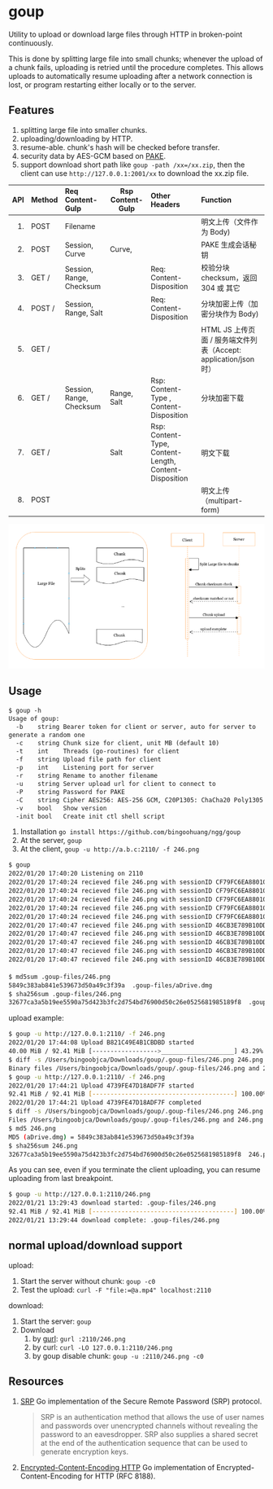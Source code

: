 # goup

Utility to upload or download large files through HTTP in broken-point continuously.

This is done by splitting large file into small chunks; whenever the upload of a chunk fails, uploading is retried until
the procedure completes. This allows uploads to automatically resume uploading after a network connection is lost, or
program restarting either locally or to the server.

## Features

1. splitting large file into smaller chunks.
2. uploading/downloading by HTTP.
3. resume-able. chunk's hash will be checked before transfer.
4. security data by AES-GCM based on [PAKE](https://github.com/schollz/pake).
5. support download short path like `goup -path /xx=/xx.zip`, then the client can use `http://127.0.0.1:2001/xx` to
   download the xx.zip file.

| API | Method | Req Content-Gulp         | Rsp Content-Gulp | Other Headers                                          | Function                                           |
|----:|:-------|:-------------------------|------------------|:-------------------------------------------------------|:---------------------------------------------------|
|  1. | POST   | Filename                 |                  |                                                        | 明文上传（文件作为 Body)                                    |
|  2. | POST   | Session, Curve           | Curve,           |                                                        | PAKE 生成会话秘钥                                        |
|  3. | GET /  | Session, Range, Checksum |                  | Req: Content-Disposition                               | 校验分块 checksum，返回 304 或 其它                          |
|  4. | POST / | Session, Range, Salt     |                  | Req: Content-Disposition                               | 分块加密上传（加密分块作为 Body)                                |
|  5. | GET /  |                          |                  |                                                        | HTML JS 上传页面 / 服务端文件列表（Accept: application/json 时） |
|  6. | GET /  | Session, Range, Checksum | Range, Salt      | Rsp: Content-Type , Content-Disposition                | 分块加密下载                                             |
|  7. | GET /  |                          | Salt             | Rsp: Content-Type, Content-Length, Content-Disposition | 明文下载                                               |
|  8. | POST   |                          |                  |                                                        | 明文上传（multipart-form)                               |

![](_doc/img.png)

## Usage

```shell
$ goup -h
Usage of goup:
  -b    string Bearer token for client or server, auto for server to generate a random one
  -c    string Chunk size for client, unit MB (default 10)
  -t    int    Threads (go-routines) for client
  -f    string Upload file path for client
  -p    int    Listening port for server
  -r    string Rename to another filename
  -u    string Server upload url for client to connect to
  -P    string Password for PAKE
  -C    string Cipher AES256: AES-256 GCM, C20P1305: ChaCha20 Poly1305
  -v    bool   Show version
  -init bool   Create init ctl shell script
```

1. Installation `go install https://github.com/bingoohuang/ngg/goup`
1. At the server, `goup`
1. At the client, `goup -u http://a.b.c:2110/ -f 246.png`

```sh
$ goup
2022/01/20 17:40:20 Listening on 2110
2022/01/20 17:40:24 recieved file 246.png with sessionID CF79FC6EA88010E1, range bytes 0-10485760/96894303
2022/01/20 17:40:24 recieved file 246.png with sessionID CF79FC6EA88010E1, range bytes 10485760-20971520/96894303
2022/01/20 17:40:24 recieved file 246.png with sessionID CF79FC6EA88010E1, range bytes 20971520-31457280/96894303
2022/01/20 17:40:24 recieved file 246.png with sessionID CF79FC6EA88010E1, range bytes 31457280-41943040/96894303
2022/01/20 17:40:24 recieved file 246.png with sessionID CF79FC6EA88010E1, range bytes 41943040-52428800/96894303
2022/01/20 17:40:47 recieved file 246.png with sessionID 46CB3E789B10DDB5, range bytes 52428800-62914560/96894303
2022/01/20 17:40:47 recieved file 246.png with sessionID 46CB3E789B10DDB5, range bytes 62914560-73400320/96894303
2022/01/20 17:40:47 recieved file 246.png with sessionID 46CB3E789B10DDB5, range bytes 73400320-83886080/96894303
2022/01/20 17:40:47 recieved file 246.png with sessionID 46CB3E789B10DDB5, range bytes 83886080-94371840/96894303
2022/01/20 17:40:47 recieved file 246.png with sessionID 46CB3E789B10DDB5, range bytes 94371840-96894303/96894303

$ md5sum .goup-files/246.png
5849c383ab841e539673d50a49c3f39a  .goup-files/aDrive.dmg
$ sha256sum .goup-files/246.png
32677ca3a5b19ee5590a75d423b3fc2d754bd76900d50c26e0525681985189f8  .goup-files/aDrive.dmg
```

upload example:

```sh
$ goup -u http://127.0.0.1:2110/ -f 246.png
2022/01/20 17:44:08 Upload B821C49E4B1CBDBD started
40.00 MiB / 92.41 MiB [------------------>____________________] 43.29% ? p/s^C
$ diff -s /Users/bingoobjca/Downloads/goup/.goup-files/246.png 246.png
Binary files /Users/bingoobjca/Downloads/goup/.goup-files/246.png and 246.png differ
$ goup -u http://127.0.0.1:2110/ -f 246.png
2022/01/20 17:44:21 Upload 4739FE47D18ADF7F started
92.41 MiB / 92.41 MiB [---------------------------------------] 100.00% 121.54 MiB p/s
2022/01/20 17:44:21 Upload 4739FE47D18ADF7F completed
$ diff -s /Users/bingoobjca/Downloads/goup/.goup-files/246.png 246.png
Files /Users/bingoobjca/Downloads/goup/.goup-files/246.png and 246.png are identical
$ md5 246.png
MD5 (aDrive.dmg) = 5849c383ab841e539673d50a49c3f39a
$ sha256sum 246.png
32677ca3a5b19ee5590a75d423b3fc2d754bd76900d50c26e0525681985189f8  246.png
```

As you can see, even if you terminate the client uploading, you can resume uploading from last breakpoint.

```sh
$ goup -u http://127.0.0.1:2110/246.png
2022/01/21 13:29:43 download started: .goup-files/246.png
92.41 MiB / 92.41 MiB [---------------------------------------] 100.00% 97.56 MiB p/s
2022/01/21 13:29:44 download complete: .goup-files/246.png
```

## normal upload/download support

upload:

1. Start the server without chunk: `goup -c0`
2. Test the upload: `curl -F "file:=@a.mp4" localhost:2110`

download:

1. Start the server: `goup`
2. Download
    1. by [gurl](https://github.com/bingoohuang/gurl): `gurl :2110/246.png`
    2. by curl: `curl -LO 127.0.0.1:2110/246.png`
    3. by goup disable chunk: `goup -u :2110/246.png -c0`

## Resources

1. [SRP](https://github.com/posterity/srp) Go implementation of the Secure Remote Password (SRP) protocol.
   > SRP is an authentication method that allows the use of user names and passwords over unencrypted channels without
   revealing the password to an eavesdropper.
   > SRP also supplies a shared secret at the end of the authentication sequence that can be used to generate encryption
   keys.
2. [Encrypted-Content-Encoding HTTP](https://github.com/posterity/ece) Go implementation of Encrypted-Content-Encoding
   for HTTP (RFC 8188).
